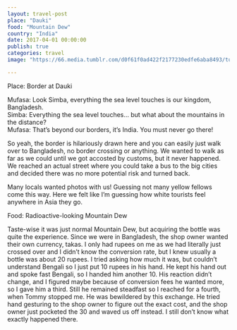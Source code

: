 ```yaml
---
layout: travel-post
place: "Dauki"
food: "Mountain Dew"
country: "India"
date: 2017-04-01 00:00:00
publish: true
categories: travel
image: "https://66.media.tumblr.com/d0f61f0ad422f2177230edfe6aba8493/tumblr_p0u2xpby7q1wkhtd7o1_1280.jpg"

---
```


Place: Border at Dauki

Mufasa: Look Simba, everything the sea level touches is our kingdom, Bangladesh.<br/>
Simba: Everything the sea level touches… but what about the mountains in the distance?<br/>
Mufasa: That’s beyond our borders, it’s India. You must never go there!

So yeah, the border is hilariously drawn here and you can easily just walk over to Bangladesh, no border crossing or anything. We wanted to walk as far as we could until we got accosted by customs, but it never happened. We reached an actual street where you could take a bus to the big cities and decided there was no more potential risk and turned back.

Many locals wanted photos with us! Guessing not many yellow fellows come this way. Here we felt like I’m guessing how white tourists feel anywhere in Asia they go.

Food: Radioactive-looking Mountain Dew

Taste-wise it was just normal Mountain Dew, but acquiring the bottle was quite the experience. Since we were in Bangladesh, the shop owner wanted their own currency, takas. I only had rupees on me as we had literally just crossed over and I didn’t know the conversion rate, but I knew usually a bottle was about 20 rupees. I tried asking how much it was, but couldn’t understand Bengali so I just put 10 rupees in his hand. He kept his hand out and spoke fast Bengali, so I handed him another 10. His reaction didn’t change, and I figured maybe because of conversion fees he wanted more, so I gave him a third. Still he remained steadfast so I reached for a fourth, when Tommy stopped me. He was bewildered by this exchange. He tried hand gesturing to the shop owner to figure out the exact cost, and the shop owner just pocketed the 30 and waved us off instead. I still don’t know what exactly happened there. 